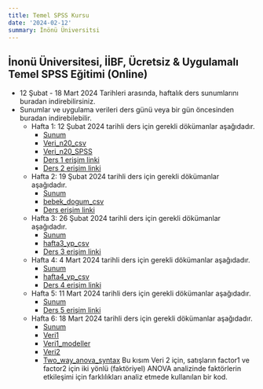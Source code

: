 ```yaml
---
title: Temel SPSS Kursu
date: '2024-02-12'
summary: İnönü Üniversitsi
---
```



## İnonü Üniversitesi, İİBF, Ücretsiz & Uygulamalı Temel SPSS Eğitimi (Online)
* 12 Şubat - 18 Mart 2024 Tarihleri arasında, haftalık ders sunumlarını buradan indirebilirsiniz.
* Sunumlar ve uygulama verileri ders günü veya bir gün öncesinden buradan indirebilebilir.
    * Hafta 1: 12 Şubat 2024 tarihli ders için gerekli dökümanlar aşağıdadır. 
    	* [Sunum](Presentation1.pdf)
    	* [Veri_n20_csv](veri_n20.csv)
	    * [Veri_n20_SPSS](veri_n20.sav)
	    * [Ders 1 erişim linki](https://drive.google.com/file/d/1jtnQiVN22a04edWJfHJhgZBJIUI3RcBJ/view?usp=sharing)
	    * [Ders 2 erişim linki](https://drive.google.com/file/d/19xHDcxsjsvKWK26MeYGUjU2oLRgTlGOK/view?usp=sharing)
    * Hafta 2: 19 Şubat 2024 tarihli ders için gerekli dökümanlar aşağıdadır.
      * [Sunum](Presentation2.pdf) 
      * [bebek_dogum_csv](bebek_dogum.csv)
      * [Ders erişim linki](https://drive.google.com/file/d/1cyctUmI984XLd4qvm1kfnqG1C3o16yDG/view?usp=sharing) 
    * Hafta 3: 26 Şubat 2024 tarihli ders için gerekli dökümanlar aşağıdadır.
      * [Sunum](Presentation3.pdf) 
      * [hafta3_yp_csv](hafta3_yp.csv)
      * [Ders 3 erişim linki](https://drive.google.com/file/d/17X5A9bubmLMj6Os-oYKNoVyVBWamxL6x/view?usp=sharing)
    * Hafta 4: 4 Mart 2024 tarihli ders için gerekli dökümanlar aşağıdadır.
      * [Sunum](Presentation4.pdf) 
      * [hafta4_yp_csv](hafta4_yp.csv)
      * [Ders 4 erişim linki](https://drive.google.com/file/d/1vy4Sbi4VYy8uZ_gPg51h3nVhSvO9sXJn/view?usp=sharing)
    * Hafta 5: 11 Mart 2024 tarihli ders için gerekli dökümanlar aşağıdadır.
      * [Sunum](Presentation5.pdf) 
      * [Ders 5 erişim linki](https://drive.google.com/file/d/1qTNE88f0JGamJPwqSjqBkwG9Ia6M3hES/view?usp=sharing) 
    * Hafta 6: 18 Mart 2024 tarihli ders için gerekli dökümanlar aşağıdadır.
      * [Sunum](Presentation6.pdf)
      * [Veri1](hafta6_yp.csv)  
      * [Veri1_modeller](regresyon_modelleri.txt)
      * [Veri2](hafta6_advertising.csv)
      * [Two_way_anova_syntax](Syntax1_two_way_anova.sps) Bu kısım Veri 2 için, satışların factor1 ve factor2 için iki yönlü (faktöriyel) ANOVA analizinde faktörlerin etkileşimi için farklılıkları analiz etmede kullanılan bir kod.
        

